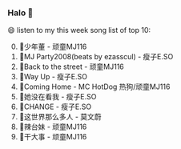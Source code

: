 

### Halo 👋

😄 listen to my this week song list of top 10:

0. 🌈少年董  - 顽童MJ116
1. 🌈MJ Party2008(beats by ezasscul) - 瘦子E.SO
2. 🌈Back to the street - 顽童MJ116
3. 🌈Way Up - 瘦子E.SO
4. 🌈Coming Home - MC HotDog 热狗/顽童MJ116
5. 🌈她没在看我 - 瘦子E.SO
6. 🌈CHANGE - 瘦子E.SO
7. 🌈这世界那么多人 - 莫文蔚
8. 🌈辣台妹 - 顽童MJ116
9. 🌈干大事  - 顽童MJ116


